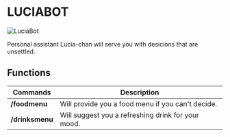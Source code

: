 # LUCIABOT

![LuciaBot](https://lucian.solutions/images/231t.png "LuciaBot")

Personal assistant Lucia-chan will serve you with desicions that are unsettled.

## Functions

| Commands | Description |
| --- | --- |
| **/foodmenu** | Will provide you a food menu if you can't decide. |
| **/drinksmenu** | Will suggest you a refreshing drink for your mood. |